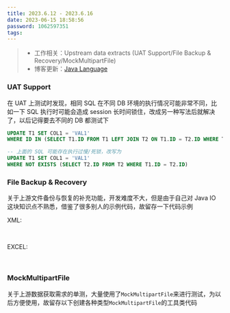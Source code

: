 ```yaml
---
title: 2023.6.12 - 2023.6.16
date: 2023-06-15 18:58:56
password: 1062597351
tags:
---
```


> - 工作相关：Upstream data extracts (UAT Support/File Backup & Recovery/MockMultipartFile)
> - 博客更新：[Java Language](../../../../2022/05/08/java-language/)

### UAT Support

在 UAT 上测试时发现，相同 SQL 在不同 DB 环境的执行情况可能非常不同，比如一下 SQL 执行时可能会造成 session 长时间锁住，改成另一种写法后就解决了，以后记得要去不同的 DB 都测试下

```sql
UPDATE T1 SET COL1 = 'VAL1'
WHERE ID IN (SELECT T1.ID FROM T1 LEFT JOIN T2 ON T1.ID = T2.ID WHERE T2.ID IS NULL)

-- 上面的 SQL 可能存在执行过慢/死锁，改写为
UPDATE T1 SET COL1 = 'VAL1'
WHERE NOT EXISTS (SELECT T2.ID FROM T2 WHERE T1.ID = T2.ID)
```

### File Backup & Recovery

关于上游文件备份与恢复的补充功能，开发难度不大，但是由于自己对 Java IO 这块知识点不熟悉，借鉴了很多别人的示例代码，故留存一下代码示例

XML:

<img src="1.png" alt="" style="zoom:80%;" />

<img src="2.png" alt="" style="zoom:80%;" />

<img src="3.png" alt="" style="zoom:80%;" />

<img src="4.png" alt="" style="zoom:80%;" />

<img src="5.png" alt="" style="zoom:80%;" />

<img src="6.png" alt="" style="zoom:80%;" />

EXCEL:

<img src="7.png" alt="" style="zoom:80%;" />

<img src="8.png" alt="" style="zoom:80%;" />

<img src="9.png" alt="" style="zoom:80%;" />

<img src="10.png" alt="" style="zoom:80%;" />

<img src="11.png" alt="" style="zoom:80%;" />

<img src="12.png" alt="" style="zoom:80%;" />

<img src="13.png" alt="" style="zoom:80%;" />

### MockMultipartFile

关于上游数据获取需求的单测，大量使用了`MockMultipartFile`来进行测试，为以后方便使用，故留存以下创建各种类型`MockMultipartFile`的工具类代码

<img src="14.png" alt="" style="zoom:80%;" />

<img src="15.png" alt="" style="zoom:80%;" />

<img src="16.png" alt="" style="zoom:80%;" />

<img src="17.png" alt="" style="zoom:80%;" />

<img src="18.png" alt="" style="zoom:80%;" />

<img src="19.png" alt="" style="zoom:80%;" />